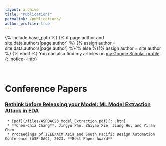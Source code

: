```yaml
---
layout: archive
title: "Publications"
permalink: /publications/
author_profile: true
---
```


{% include base_path %}
{% if page.author and site.data.authors[page.author] %}
  {% assign author = site.data.authors[page.author] %}{% else %}{% assign author = site.author %}
{% endif %}
You can also find my articles on <a href="{{author.googlescholar}}">my Google Scholar profile</a>.
{: .notice--info}

<!---
{% for post in site.publications reversed %}
  {% include archive-single.html %}
{% endfor %}
-->

<br>

Conference Papers
======

### [Rethink before Releasing your Model: ML Model Extraction Attack in EDA](https://dl.acm.org/doi/abs/10.1145/3566097.3567896)
     * [pdf](/files/ASPDAC23_Model_Extraction.pdf){: .btn} 
     * **Chen-Chia Chang**, Jingyu Pan, Zhiyao Xie, Jiang Hu, and Yiran Chen
     * Proceedings of IEEE/ACM Asia and South Pacific Design Automation Conference (ASP-DAC), 2023. **Best Paper Award**
